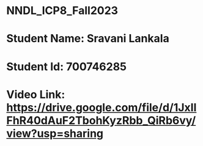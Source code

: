 # NNDL_ICP8_Fall2023
# Student Name: Sravani Lankala
# Student Id: 700746285
# Video Link: https://drive.google.com/file/d/1JxIlFhR40dAuF2TbohKyzRbb_QiRb6vy/view?usp=sharing
